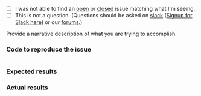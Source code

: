  - [ ] I was not able to find an [open](https://github.com/zendframework/zend-expressive-authorization-acl/issues?q=is%3Aopen) or [closed](https://github.com/zendframework/zend-expressive-authorization-acl/issues?q=is%3Aclosed) issue matching what I'm seeing.
 - [ ] This is not a question. (Questions should be asked on [slack](https://zendframework.slack.com/) ([Signup for Slack here](https://zendframework-slack.herokuapp.com/)) or our [forums](https://discourse.zendframework.com/).)

Provide a narrative description of what you are trying to accomplish.

### Code to reproduce the issue

<!-- Please provide the minimum code necessary to recreate the issue -->

```php
```

### Expected results

<!-- What do you think should have happened? -->

### Actual results

<!-- What did you actually observe? -->
